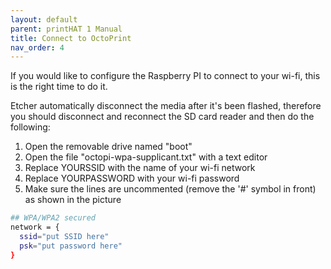 ```yaml
---
layout: default
parent: printHAT 1 Manual
title: Connect to OctoPrint
nav_order: 4
---
```


If you would like to configure the Raspberry PI to connect to your wi-fi, this is the right time to do it.

Etcher automatically disconnect the media after it's been flashed, therefore you should disconnect and reconnect the SD card reader and then do the following:

1. Open the removable drive named "boot"
2. Open the file "octopi-wpa-supplicant.txt" with a text editor
3. Replace YOURSSID with the name of your wi-fi network
4. Replace YOURPASSWORD with your wi-fi password
5. Make sure the lines are uncommented  (remove the '#' symbol in front) as shown in the picture

``` bash
## WPA/WPA2 secured
network = {
  ssid="put SSID here"
  psk="put password here"
}
```
